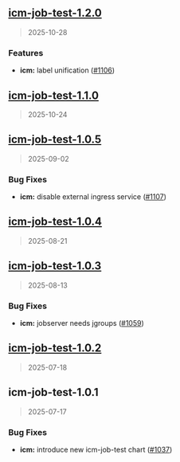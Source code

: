 
<a name="icm-job-test-1.2.0"></a>
## [icm-job-test-1.2.0](https://github.com/intershop/helm-charts/compare/icm-job-test-1.1.0...icm-job-test-1.2.0)

> 2025-10-28

### Features

* **icm:** label unification ([#1106](https://github.com/intershop/helm-charts/issues/1106))


<a name="icm-job-test-1.1.0"></a>
## [icm-job-test-1.1.0](https://github.com/intershop/helm-charts/compare/icm-job-test-1.0.5...icm-job-test-1.1.0)

> 2025-10-24


<a name="icm-job-test-1.0.5"></a>
## [icm-job-test-1.0.5](https://github.com/intershop/helm-charts/compare/icm-job-test-1.0.4...icm-job-test-1.0.5)

> 2025-09-02

### Bug Fixes

* **icm:** disable external ingress service ([#1107](https://github.com/intershop/helm-charts/issues/1107))


<a name="icm-job-test-1.0.4"></a>
## [icm-job-test-1.0.4](https://github.com/intershop/helm-charts/compare/icm-job-test-1.0.3...icm-job-test-1.0.4)

> 2025-08-21


<a name="icm-job-test-1.0.3"></a>
## [icm-job-test-1.0.3](https://github.com/intershop/helm-charts/compare/icm-job-test-1.0.2...icm-job-test-1.0.3)

> 2025-08-13

### Bug Fixes

* **icm:** jobserver needs jgroups ([#1059](https://github.com/intershop/helm-charts/issues/1059))


<a name="icm-job-test-1.0.2"></a>
## [icm-job-test-1.0.2](https://github.com/intershop/helm-charts/compare/icm-job-test-1.0.1...icm-job-test-1.0.2)

> 2025-07-18


<a name="icm-job-test-1.0.1"></a>
## icm-job-test-1.0.1

> 2025-07-17

### Bug Fixes

* **icm:** introduce new icm-job-test chart ([#1037](https://github.com/intershop/helm-charts/issues/1037))

